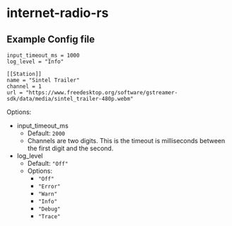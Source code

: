 # internet-radio-rs

## Example Config file
    input_timeout_ms = 1000
    log_level = "Info"

    [[Station]]
    name = "Sintel Trailer"
    channel = 1
    url = "https://www.freedesktop.org/software/gstreamer-sdk/data/media/sintel_trailer-480p.webm"

Options:
+ input_timeout_ms
  + Default: `2000`
  + Channels are two digits. This is the timeout is milliseconds between the first digit and the second.
+ log_level
  + Default: `"Off"`
  + Options:
    + `"Off"`
    + `"Error"`
    + `"Warn"`
    + `"Info"`
    + `"Debug"`
    + `"Trace"`
